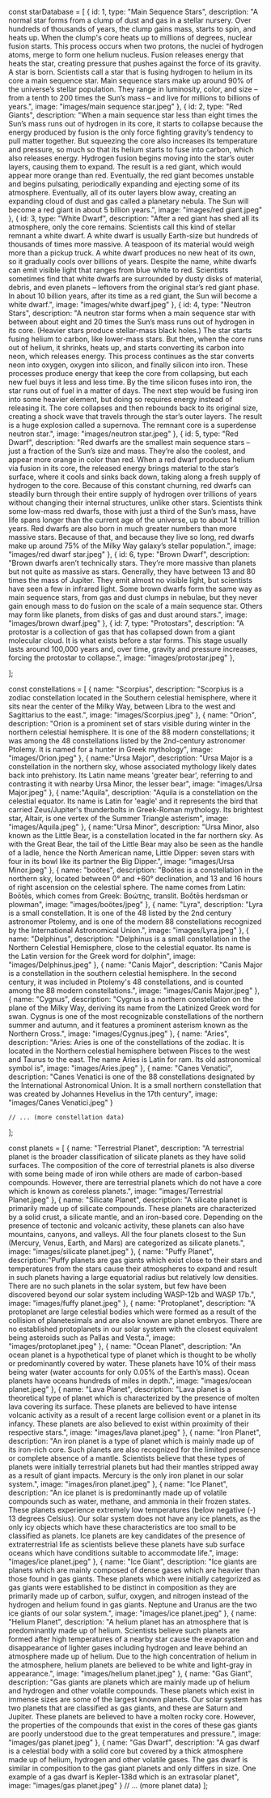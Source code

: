 const starDatabase = [
    {
      id: 1,
      type: "Main Sequence Stars",
      description: "A normal star forms from a clump of dust and gas in a stellar nursery. Over hundreds of thousands of years, the clump gains mass, starts to spin, and heats up. When the clump's core heats up to millions of degrees, nuclear fusion starts. This process occurs when two protons, the nuclei of hydrogen atoms, merge to form one helium nucleus. Fusion releases energy that heats the star, creating pressure that pushes against the force of its gravity. A star is born. Scientists call a star that is fusing hydrogen to helium in its core a main sequence star. Main sequence stars make up around 90% of the universe’s stellar population. They range in luminosity, color, and size – from a tenth to 200 times the Sun’s mass – and live for millions to billions of years.",
      image: "images/main sequence star.jpeg"
    },
    {
      id: 2,
      type: "Red Giants",
      description: "When a main sequence star less than eight times the Sun’s mass runs out of hydrogen in its core, it starts to collapse because the energy produced by fusion is the only force fighting gravity’s tendency to pull matter together. But squeezing the core also increases its temperature and pressure, so much so that its helium starts to fuse into carbon, which also releases energy. Hydrogen fusion begins moving into the star’s outer layers, causing them to expand. The result is a red giant, which would appear more orange than red. Eventually, the red giant becomes unstable and begins pulsating, periodically expanding and ejecting some of its atmosphere. Eventually, all of its outer layers blow away, creating an expanding cloud of dust and gas called a planetary nebula. The Sun will become a red giant in about 5 billion years.",
      image: "images/red giant.jpeg"
    },
    {
        id: 3,
        type: "White Dwarf",
        description: "After a red giant has shed all its atmosphere, only the core remains. Scientists call this kind of stellar remnant a white dwarf. A white dwarf is usually Earth-size but hundreds of thousands of times more massive. A teaspoon of its material would weigh more than a pickup truck. A white dwarf produces no new heat of its own, so it gradually cools over billions of years. Despite the name, white dwarfs can emit visible light that ranges from blue white to red. Scientists sometimes find that white dwarfs are surrounded by dusty disks of material, debris, and even planets – leftovers from the original star’s red giant phase. In about 10 billion years, after its time as a red giant, the Sun will become a white dwarf.",
        image: "images/white dwarf.jpeg"
    },
    {
        id: 4,
        type: "Neutron Stars",
        description: "A neutron star forms when a main sequence star with between about eight and 20 times the Sun’s mass runs out of hydrogen in its core. (Heavier stars produce stellar-mass black holes.) The star starts fusing helium to carbon, like lower-mass stars. But then, when the core runs out of helium, it shrinks, heats up, and starts converting its carbon into neon, which releases energy. This process continues as the star converts neon into oxygen, oxygen into silicon, and finally silicon into iron. These processes produce energy that keep the core from collapsing, but each new fuel buys it less and less time. By the time silicon fuses into iron, the star runs out of fuel in a matter of days. The next step would be fusing iron into some heavier element, but doing so requires energy instead of releasing it. The core collapses and then rebounds back to its original size, creating a shock wave that travels through the star’s outer layers. The result is a huge explosion called a supernova. The remnant core is a superdense neutron star.",
        image: "images/neutron star.jpeg"
    },
    {
        id: 5,
        type: "Red Dwarf",
        description: "Red dwarfs are the smallest main sequence stars – just a fraction of the Sun’s size and mass. They’re also the coolest, and appear more orange in color than red. When a red dwarf produces helium via fusion in its core, the released energy brings material to the star’s surface, where it cools and sinks back down, taking along a fresh supply of hydrogen to the core. Because of this constant churning, red dwarfs can steadily burn through their entire supply of hydrogen over trillions of years without changing their internal structures, unlike other stars. Scientists think some low-mass red dwarfs, those with just a third of the Sun’s mass, have life spans longer than the current age of the universe, up to about 14 trillion years. Red dwarfs are also born in much greater numbers than more massive stars. Because of that, and because they live so long, red dwarfs make up around 75% of the Milky Way galaxy’s stellar population.",
        image: "images/red dwarf star.jpeg"
    },
    {
        id: 6,
        type: "Brown Dwarf",
        description: "Brown dwarfs aren’t technically stars. They’re more massive than planets but not quite as massive as stars. Generally, they have between 13 and 80 times the mass of Jupiter. They emit almost no visible light, but scientists have seen a few in infrared light. Some brown dwarfs form the same way as main sequence stars, from gas and dust clumps in nebulae, but they never gain enough mass to do fusion on the scale of a main sequence star. Others may form like planets, from disks of gas and dust around stars.",
        image: "images/brown dwarf.jpeg"
    },
    {
        id: 7,
        type: "Protostars",
        description: "A protostar is a collection of gas that has collapsed down from a giant molecular cloud. It is what exists before a star forms. This stage usually lasts around 100,000 years and, over time, gravity and pressure increases, forcing the protostar to collapse.",
        image: "images/protostar.jpeg"
    },
   
];

const constellations = [
    {
      name: "Scorpius",
      description: "Scorpius is a zodiac constellation located in the Southern celestial hemisphere, where it sits near the center of the Milky Way, between Libra to the west and Sagittarius to the east.",
      image: "images/Scorpius.jpeg"
    },
    {
        name: "Orion",
        description: "Orion is a prominent set of stars visible during winter in the northern celestial hemisphere. It is one of the 88 modern constellations; it was among the 48 constellations listed by the 2nd-century astronomer Ptolemy. It is named for a hunter in Greek mythology",
        image: "images/Orion.jpeg"
    },
    {
        name:"Ursa Major",
        description: "Ursa Major is a constellation in the northern sky, whose associated mythology likely dates back into prehistory. Its Latin name means 'greater bear', referring to and contrasting it with nearby Ursa Minor, the lesser bear",
        image: "images/Ursa Major.jpeg"
    },
    {
        name:"Aquila",
        description: "Aquila is a constellation on the celestial equator. Its name is Latin for 'eagle' and it represents the bird that carried Zeus/Jupiter's thunderbolts in Greek-Roman mythology. Its brightest star, Altair, is one vertex of the Summer Triangle asterism",
        image: "images/Aquila.jpeg"
    },
    {
        name:"Ursa Minor",
        description: "Ursa Minor, also known as the Little Bear, is a constellation located in the far northern sky. As with the Great Bear, the tail of the Little Bear may also be seen as the handle of a ladle, hence the North American name, Little Dipper: seven stars with four in its bowl like its partner the Big Dipper.",
        image: "images/Ursa Minor.jpeg"
    },
    {
        name: "boötes",
        description: "Boötes is a constellation in the northern sky, located between 0° and +60° declination, and 13 and 16 hours of right ascension on the celestial sphere. The name comes from Latin: Boōtēs, which comes from Greek: Βοώτης, translit. Boṓtēs herdsman or plowman",
        image: "images/boötes/jpeg"
    },
    {
        name: "Lyra",
        description: "Lyra is a small constellation. It is one of the 48 listed by the 2nd century astronomer Ptolemy, and is one of the modern 88 constellations recognized by the International Astronomical Union.",
        image: "images/Lyra.jpeg"
    },
    {
        name: "Delphinus",
        description: "Delphinus is a small constellation in the Northern Celestial Hemisphere, close to the celestial equator. Its name is the Latin version for the Greek word for dolphin",
        image: "images/Delphinus.jpeg"
    },
    {
        name: "Canis Major",
        description: "Canis Major is a constellation in the southern celestial hemisphere. In the second century, it was included in Ptolemy's 48 constellations, and is counted among the 88 modern constellations.",
        image: "images/Canis Major.jpeg"
    },
    {
        name: "Cygnus",
        description: "Cygnus is a northern constellation on the plane of the Milky Way, deriving its name from the Latinized Greek word for swan. Cygnus is one of the most recognizable constellations of the northern summer and autumn, and it features a prominent asterism known as the Northern Cross.",
        image: "images/Cygnus.jpeg"
    },
    {
        name: "Aries",
        description: "Aries: Aries is one of the constellations of the zodiac. It is located in the Northern celestial hemisphere between Pisces to the west and Taurus to the east. The name Aries is Latin for ram. Its old astronomical symbol is",
        image: "images/Aries.jpeg"
    },
    {
        name: "Canes Venatici",
        description: "Canes Venatici is one of the 88 constellations designated by the International Astronomical Union. It is a small northern constellation that was created by Johannes Hevelius in the 17th century",
        image: "images/Canes Venatici.jpeg"
    }

    // ... (more constellation data)
];

const planets = [
    {
      name: "Terrestrial Planet",
      description: "A terrestrial planet is the broader classification of silicate planets as they have solid surfaces. The composition of the core of terrestrial planets is also diverse with some being made of iron while others are made of carbon-based compounds. However, there are terrestrial planets which do not have a core which is known as coreless planets.",
      image: "images/Terrestrial Planet.jpeg"
    },
    {
        name: "Silicate Planet", 
        description: "A silicate planet is primarily made up of silicate compounds. These planets are characterized by a solid crust, a silicate mantle, and an iron-based core. Depending on the presence of tectonic and volcanic activity, these planets can also have mountains, canyons, and valleys. All the four planets closest to the Sun (Mercury, Venus, Earth, and Mars) are categorized as silicate planets.",
        image: "images/silicate planet.jpeg"
      },
      {
        name: "Puffy Planet",
        description:"Puffy planets are gas giants which exist close to their stars and temperatures from the stars cause their atmospheres to expand and result in such planets having a large equatorial radius but relatively low densities. There are no such planets in the solar system, but few have been discovered beyond our solar system including WASP-12b and WASP 17b.",
        image: "images/fuffy planet.jpeg"
      },
      {
        name: "Protoplanet",
        description: "A protoplanet are large celestial bodies which were formed as a result of the collision of planetesimals and are also known are planet embryos. There are no established protoplanets in our solar system with the closest equivalent being asteroids such as Pallas and Vesta.",
        image: "images/protoplanet.jpeg"
      },
      {
        name: "Ocean Planet",
        description: "An ocean planet is a hypothetical type of planet which is thought to be wholly or predominantly covered by water. These planets have 10% of their mass being water (water accounts for only 0.05% of the Earth’s mass). Ocean planets have oceans hundreds of miles in depth.",
        image: "images/ocean planet.jpeg"
      },
      {
        name: "Lava Planet",
        description: "Lava planet is a theoretical type of planet which is characterized by the presence of molten lava covering its surface. These planets are believed to have intense volcanic activity as a result of a recent large collision event or a planet in its infancy. These planets are also believed to exist within proximity of their respective stars.",
        image: "images/lava planet.jpeg"
      },
      {
        name: "Iron Planet",
        description: "An iron planet is a type of planet which is mainly made up of its iron-rich core. Such planets are also recognized for the limited presence or complete absence of a mantle. Scientists believe that these types of planets were initially terrestrial planets but had their mantles stripped away as a result of giant impacts. Mercury is the only iron planet in our solar system.",
        image: "images/iron planet.jpeg"
      },
      {
        name: "Ice Planet",
        description: "An ice planet is is predominantly made up of volatile compounds such as water, methane, and ammonia in their frozen states. These planets experience extremely low temperatures (below negative (-) 13 degrees Celsius). Our solar system does not have any ice planets, as the only icy objects which have these characteristics are too small to be classified as planets. Ice planets are key candidates of the presence of extraterrestrial life as scientists believe these planets have sub surface oceans which have conditions suitable to accommodate life.",
        image: "images/ice planet.jpeg"
      },
      {
        name: "Ice Giant",
        description: "Ice giants are planets which are mainly composed of dense gases which are heavier than those found in gas giants. These planets which were initially categorized as gas giants were established to be distinct in composition as they are primarily made up of carbon, sulfur, oxygen, and nitrogen instead of the hydrogen and helium found in gas giants. Neptune and Uranus are the two ice giants of our solar system.",
        image: "images/ice planet.jpeg"
      },
      {
        name: "Helium Planet",
        description: "A helium planet has an atmosphere that is predominantly made up of helium. Scientists believe such planets are formed after high temperatures of a nearby star cause the evaporation and disappearance of lighter gases including hydrogen and leave behind an atmosphere made up of helium. Due to the high concentration of helium in the atmosphere, helium planets are believed to be white and light-gray in appearance.",
        image: "images/helium planet.jpeg"
      },
      {
        name: "Gas Giant",
        description: "Gas giants are planets which are mainly made up of helium and hydrogen and other volatile compounds. These planets which exist in immense sizes are some of the largest known planets. Our solar system has two planets that are classified as gas giants, and these are Saturn and Jupiter. These planets are believed to have a molten rocky core. However, the properties of the compounds that exist in the cores of these gas giants are poorly understood due to the great temperatures and pressure.",
        image: "images/gas planet.jpeg"
      },
      {
        name: "Gas Dwarf",
        description: "A gas dwarf is a celestial body with a solid core but covered by a thick atmosphere made up of helium, hydrogen and other volatile gases. The gas dwarf is similar in composition to the gas giant planets and only differs in size. One example of a gas dwarf is Kepler-138d which is an extrasolar planet",
        image: "images/gas planet.jpeg"
      }
    // ... (more planet data)
];
